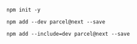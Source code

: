     npm init -y

    npm add --dev parcel@next --save

    npm add --include=dev parcel@next --save
